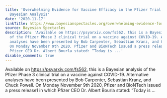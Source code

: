 ```yaml
---
title: 'Overwhelming Evidence for Vaccine Efficacy in the Pfizer Trial: An Interim
  Bayesian Analysis'
date: '2020-11-17'
linkTitle: https://www.bayesianspectacles.org/overwhelming-evidence-for-vaccine-efficacy-in-the-pfizer-trial-an-interim-bayesian-analysis/
source: Bayesian Spectacles
description: 'Available on https://psyarxiv.com/fs562, this is a Bayesian analysis
  of the Pfizer Phase 3 clinical trial on a vaccine against COVID-19. Alternative
  analyses have been presented by Bob Carpenter, Sebastian Kranz, and Chuck Powell.
  On Monday November 9th 2020, Pfizer and BioNTech issued a press release1 in which
  Pfizer CEO Dr. Albert Bourla stated: “Today is ...'
disable_comments: true
---
```

Available on https://psyarxiv.com/fs562, this is a Bayesian analysis of the Pfizer Phase 3 clinical trial on a vaccine against COVID-19. Alternative analyses have been presented by Bob Carpenter, Sebastian Kranz, and Chuck Powell. On Monday November 9th 2020, Pfizer and BioNTech issued a press release1 in which Pfizer CEO Dr. Albert Bourla stated: “Today is ...